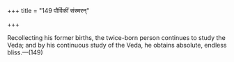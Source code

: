 +++
title = "149 पौर्विकीं संस्मरन्"

+++

Recollecting his former births, the twice-born person continues to study the Veda; and by his continuous study of the Veda, he obtains absolute, endless bliss.—(149)
